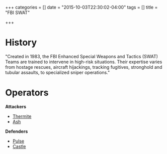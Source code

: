 +++
categories = []
date = "2015-10-03T22:30:02-04:00"
tags = []
title = "FBI SWAT"

+++

# History

"Created in 1983, the FBI Enhanced Special Weapons and Tactics (SWAT) Teams are trained to intervene in high-risk situations. Their expertise varies from hostage rescues, aircraft hijackings, tracking fugitives, stronghold and tubular assaults, to specialized sniper operations."

# Operators

**Attackers**

- [Thermite]()
- [Ash]()

**Defenders**

- [Pulse]()
- [Castle]()
